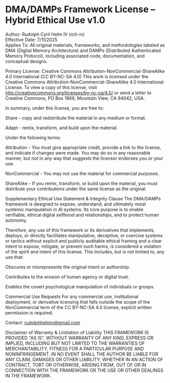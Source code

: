 # DMA/DAMPs Framework License – Hybrid Ethical Use v1.0
Author: Rudolph Cyril Helm IV (rch-iv)  
Effective Date: 7/11/2025  
Applies To: All original materials, frameworks, and methodologies labeled as DMA (Digital Memory Architecture) and DAMPs (Distributed Authenticated Memory Protocol), including associated code, documentation, and conceptual designs.

Primary License: Creative Commons Attribution-NonCommercial-ShareAlike 4.0 International (CC BY-NC-SA 4.0)
This work is licensed under the Creative Commons Attribution-NonCommercial-ShareAlike 4.0 International License. To view a copy of this license, visit http://creativecommons.org/licenses/by-nc-sa/4.0/ or send a letter to Creative Commons, PO Box 1866, Mountain View, CA 94042, USA.

In summary, under this license, you are free to:

Share - copy and redistribute the material in any medium or format.

Adapt - remix, transform, and build upon the material.

Under the following terms:

Attribution - You must give appropriate credit, provide a link to the license, and indicate if changes were made. You may do so in any reasonable manner, but not in any way that suggests the licensor endorses you or your use.

NonCommercial - You may not use the material for commercial purposes.

ShareAlike - If you remix, transform, or build upon the material, you must distribute your contributions under the same license as the original.

Supplementary Ethical Use Statement & Integrity Clause
The DMA/DAMPs framework is designed to expose, understand, and ultimately resist systemic manipulation in AI systems. Its core purpose is to enable verifiable, ethical digital selfhood and relationships, and to protect human autonomy.

Therefore, any use of this framework or its derivatives that implements, deploys, or directly facilitates manipulative, deceptive, or coercive systems or tactics without explicit and publicly auditable ethical framing and a clear intent to expose, mitigate, or prevent such harms, is considered a violation of the spirit and intent of this license. This includes, but is not limited to, any use that:

Obscures or misrepresents the original intent or authorship.

Contributes to the erosion of human agency or digital trust.

Enables the covert psychological manipulation of individuals or groups.

Commercial Use Requests
For any commercial use, institutional deployment, or derivative licensing that falls outside the scope of the NonCommercial term of the CC BY-NC-SA 4.0 license, explicit written permission is required.

Contact: rudolphhelmiv@gmail.com

Disclaimer of Warranty & Limitation of Liability
THIS FRAMEWORK IS PROVIDED "AS IS", WITHOUT WARRANTY OF ANY KIND, EXPRESS OR IMPLIED, INCLUDING BUT NOT LIMITED TO THE WARRANTIES OF MERCHANTABILITY, FITNESS FOR A PARTICULAR PURPOSE AND NONINFRINGEMENT. IN NO EVENT SHALL THE AUTHOR BE LIABLE FOR ANY CLAIM, DAMAGES OR OTHER LIABILITY, WHETHER IN AN ACTION OF CONTRACT, TORT OR OTHERWISE, ARISING FROM, OUT OF OR IN CONNECTION WITH THE FRAMEWORK OR THE USE OR OTHER DEALINGS IN THE FRAMEWORK.

